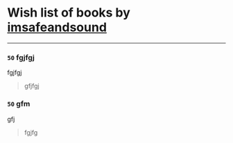 # Wish list of books by [imsafeandsound](http://vk.com/id146553327)
---

### `50` fgjfgj
fgjfgj
> gfjfgj

### `50` gfm
gfj
> fgjfg

